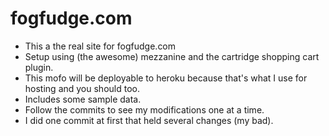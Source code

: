 fogfudge.com
============

*  This a the real site for fogfudge.com
*  Setup using (the awesome) mezzanine and the cartridge shopping cart plugin.
*  This mofo will be deployable to heroku because that's what I use for hosting and you should too.
*  Includes some sample data.
*  Follow the commits to see my modifications one at a time.
*  I did one commit at first that held several changes (my bad).

